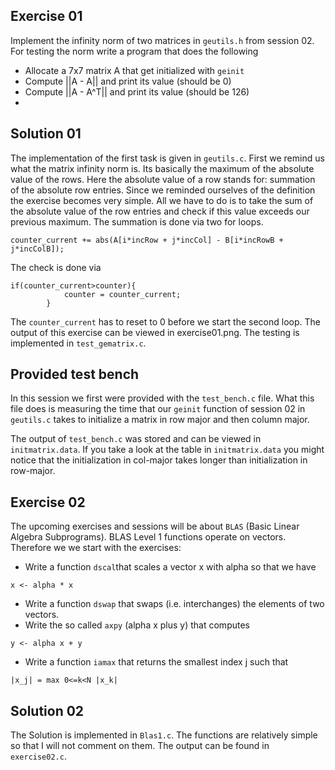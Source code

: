## Exercise 01
Implement the infinity norm of two matrices in `geutils.h` from session 02. For testing the norm write a program that does the following
* Allocate a 7x7 matrix A that get initialized with `geinit`
* Compute ||A - A|| and print its value (should be 0)
* Compute ||A - A^T|| and print its value (should be 126)
*
## Solution 01 
The implementation of the first task is given in `geutils.c`. First we remind us what the matrix infinity norm is. Its basically the maximum of the absolute value of the rows. Here the absolute value of a row stands for: summation of the absolute row entries. 
Since we reminded ourselves of the definition the exercise becomes very simple. All we have to do is to take the sum of the absolute value of the row entries and check if this value exceeds our previous maximum. The summation is done via two for loops. 
```
counter_current += abs(A[i*incRow + j*incCol] - B[i*incRowB + j*incColB]);
```
The check is done via 
```
if(counter_current>counter){
            counter = counter_current;
        }
```
The `counter_current` has to reset to 0 before we start the second loop. 
The output of this exercise can be viewed in exercise01.png. The testing is implemented in `test_gematrix.c`.

## Provided test bench
In this session we first were provided with the `test_bench.c` file. What this file does is measuring the time that our `geinit` function of session 02 in `geutils.c` takes to initialize a matrix in row major and then column major. 

The output of `test_bench.c` was stored and can be viewed in `initmatrix.data`. If you take a look at the table in `initmatrix.data` you might notice that the initialization in col-major takes longer than initialization in row-major. 

## Exercise 02
The upcoming exercises and sessions will be about `BLAS` (Basic Linear Algebra Subprograms). BLAS Level 1 functions operate on vectors. Therefore we we start with the exercises: 
* Write a function `dscal`that scales a vector x with alpha so that we have
```
x <- alpha * x
```

* Write a function `dswap` that swaps (i.e. interchanges) the elements of two vectors. 
* Write the so called `axpy` (alpha x plus y) that computes 
```
y <- alpha x + y
``` 
* Write a function `iamax` that returns the smallest index j such that 
``` 
|x_j| = max 0<=k<N |x_k|
```

## Solution 02 
The Solution is implemented in `Blas1.c`. The functions are relatively simple so that I will not comment on them. The output can be found in `exercise02.c`.